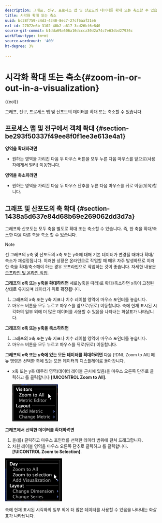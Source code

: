 ```yaml
---
description: 그래프, 전구, 프로세스 맵 및 산포도의 데이터를 확대 또는 축소할 수 있습니다.
title: 시각화 확대 또는 축소
uuid: bc28f759-c4d3-4340-8ec7-27cf6aaf21e6
exl-id: 27072e6b-3102-40b2-a617-3cd26bf6e840
source-git-commit: b1dda69a606a16dccca30d2a74c7e63dbd27936c
workflow-type: tm+mt
source-wordcount: '400'
ht-degree: 3%

---
```


# 시각화 확대 또는 축소{#zoom-in-or-out-in-a-visualization}

{{eol}}

그래프, 전구, 프로세스 맵 및 산포도의 데이터를 확대 또는 축소할 수 있습니다.

## 프로세스 맵 및 전구에서 객체 확대 {#section-be293f50337f49ee8f0f1ee3e613e4a1}

**영역을 확대하려면**

* 원하는 영역을 가리킨 다음 두 마우스 버튼을 모두 누른 다음 마우스를 앞으로(사용자에게서 멀리) 이동합니다.

**영역을 축소하려면**

* 원하는 영역을 가리킨 다음 두 마우스 단추를 누른 다음 마우스를 뒤로 이동(위쪽)합니다.

## 그래프 및 산포도의 축 확대 {#section-1438a5d637e84d68b69e269062dd3d7a}

그래프와 산포도는 모두 축을 별도로 확대 또는 축소할 수 있습니다. 즉, 한 축을 확대/축소한 다음 다른 축을 축소 할 수 있습니다.

>[!NOTE]
>
>선 그래프의 y축 및 산포도의 x축 또는 y축에 대해 기본 데이터가 변경될 때마다 확대/축소가 재설정됩니다. 이러한 상황은 온라인으로 작업할 때 매우 자주 발생하므로 이러한 축을 확대/축소해야 하는 경우 오프라인으로 작업하는 것이 좋습니다. 자세한 내용은 [오프라인 및 온라인 작업](../../../home/c-get-started/c-off-on.md#concept-cef8758ede044b18b3558376c5eb9f54).

**그래프의 x축 또는 y축을 확대하려면** 세로(y축을 따라)로 확대/축소하면 x축이 고정된 상태로 유지되며 데이터가 위로 확장됩니다.

1. 그래프의 x축 또는 y축 지표나 치수 레이블 영역에 마우스 포인터를 놓습니다.
1. 마우스 버튼을 모두 누르고 마우스를 앞으로(뒤로) 이동합니다. 축에 현재 표시된 시각화의 일부 외에 더 많은 데이터를 사용할 수 있음을 나타내는 화살표가 나타납니다.

**그래프의 x축 또는 y축을 축소하려면**

1. 그래프의 x축 또는 y축 지표나 치수 레이블 영역에 마우스 포인터를 놓습니다.
1. 마우스 버튼을 모두 누르고 마우스를 뒤로(뒤로) 이동합니다.

**그래프의 x축 또는 y축에 있는 모든 데이터를 확대하려면** 다음 [!DNL Zoom to All] 메뉴 명령은 선택한 축에 있는 모든 데이터의 디스플레이로 돌아갑니다.

* x축 또는 y축 테두리 영역(데이터 레이블 근처에 있음)을 마우스 오른쪽 단추로 클릭하고 를 클릭합니다 **[!UICONTROL Zoom to All]**.

   ![](assets/vis_ZoomToAll.png)

**그래프에서 선택한 데이터를 확대하려면**

1. 을(를) 클릭하고 마우스 포인터를 선택한 데이터 범위에 걸쳐 드래그합니다.
1. 차원 레이블 영역을 마우스 오른쪽 단추로 클릭하고 를 클릭합니다. **[!UICONTROL Zoom to Selection]**.

![](assets/vis_ZoomToSelection.png)

축에 현재 표시된 시각화의 일부 외에 더 많은 데이터를 사용할 수 있음을 나타내는 화살표가 나타납니다.
